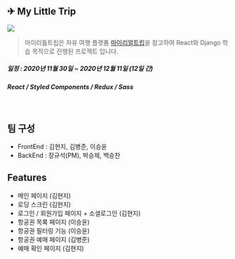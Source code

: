 ## ✈ My Little Trip

![](https://i.ibb.co/ZhjDmwc/logo.png)

[마이리얼트립]: https://www.myrealtrip.com/

> 마이리틀트립은 자유 여행 플랫폼 [마이리얼트립]을 참고하여 React와 Django 학습 목적으로 진행된 프로젝트 입니다.

##### 일정 : 2020년 11월 30일 ~ 2020년 12월 11일 (12일 간)

##### React / Styled Components / Redux / Sass 

<br>

## 팀 구성

- FrontEnd : 김현지, 김병준, 이승윤
- BackEnd : 장규석(PM), 박승제, 백승찬

## Features

- 메인 페이지 (김현지)
- 로딩 스크린 (김현지)
- 로그인 / 회원가입 페이지 + 소셜로그인 (김현지)
- 항공권 목록 페이지 (이승윤)
- 항공권 필터링 기능 (이승윤)
- 항공권 예매 페이지 (김병준)
- 예매 확인 페이지 (김현지)

